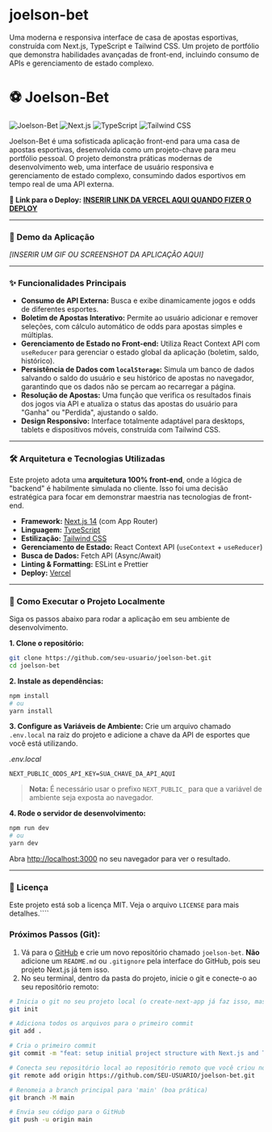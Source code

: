 # joelson-bet
Uma moderna e responsiva interface de casa de apostas esportivas, construída com Next.js, TypeScript e Tailwind CSS. Um projeto de portfólio que demonstra habilidades avançadas de front-end, incluindo consumo de APIs e gerenciamento de estado complexo.

# ⚽ Joelson-Bet

![Joelson-Bet](https://img.shields.io/badge/status-em%20desenvolvimento-yellow)
![Next.js](https://img.shields.io/badge/Next.js-14-black?logo=next.js)
![TypeScript](https://img.shields.io/badge/TypeScript-blue?logo=typescript)
![Tailwind CSS](https://img.shields.io/badge/Tailwind_CSS-3-blue?logo=tailwind-css)

Joelson-Bet é uma sofisticada aplicação front-end para uma casa de apostas esportivas, desenvolvida como um projeto-chave para meu portfólio pessoal. O projeto demonstra práticas modernas de desenvolvimento web, uma interface de usuário responsiva e gerenciamento de estado complexo, consumindo dados esportivos em tempo real de uma API externa.

**🔗 Link para o Deploy:** [**INSERIR LINK DA VERCEL AQUI QUANDO FIZER O DEPLOY**](https://)

---

### 🎥 Demo da Aplicação

*[INSERIR UM GIF OU SCREENSHOT DA APLICAÇÃO AQUI]*

---

### ✨ Funcionalidades Principais

*   **Consumo de API Externa:** Busca e exibe dinamicamente jogos e odds de diferentes esportes.
*   **Boletim de Apostas Interativo:** Permite ao usuário adicionar e remover seleções, com cálculo automático de odds para apostas simples e múltiplas.
*   **Gerenciamento de Estado no Front-end:** Utiliza React Context API com `useReducer` para gerenciar o estado global da aplicação (boletim, saldo, histórico).
*   **Persistência de Dados com `localStorage`:** Simula um banco de dados salvando o saldo do usuário e seu histórico de apostas no navegador, garantindo que os dados não se percam ao recarregar a página.
*   **Resolução de Apostas:** Uma função que verifica os resultados finais dos jogos via API e atualiza o status das apostas do usuário para "Ganha" ou "Perdida", ajustando o saldo.
*   **Design Responsivo:** Interface totalmente adaptável para desktops, tablets e dispositivos móveis, construída com Tailwind CSS.

---

### 🛠️ Arquitetura e Tecnologias Utilizadas

Este projeto adota uma **arquitetura 100% front-end**, onde a lógica de "backend" é habilmente simulada no cliente. Isso foi uma decisão estratégica para focar em demonstrar maestria nas tecnologias de front-end.

*   **Framework:** [Next.js 14](https://nextjs.org/) (com App Router)
*   **Linguagem:** [TypeScript](https://www.typescriptlang.org/)
*   **Estilização:** [Tailwind CSS](https://tailwindcss.com/)
*   **Gerenciamento de Estado:** React Context API (`useContext` + `useReducer`)
*   **Busca de Dados:** Fetch API (Async/Await)
*   **Linting & Formatting:** ESLint e Prettier
*   **Deploy:** [Vercel](https://vercel.com/)

---

### 🚀 Como Executar o Projeto Localmente

Siga os passos abaixo para rodar a aplicação em seu ambiente de desenvolvimento.

**1. Clone o repositório:**
```bash
git clone https://github.com/seu-usuario/joelson-bet.git
cd joelson-bet
```

**2. Instale as dependências:**
```bash
npm install
# ou
yarn install
```

**3. Configure as Variáveis de Ambiente:**
Crie um arquivo chamado `.env.local` na raiz do projeto e adicione a chave da API de esportes que você está utilizando.

*.env.local*
```
NEXT_PUBLIC_ODDS_API_KEY=SUA_CHAVE_DA_API_AQUI
```
> **Nota:** É necessário usar o prefixo `NEXT_PUBLIC_` para que a variável de ambiente seja exposta ao navegador.

**4. Rode o servidor de desenvolvimento:**
```bash
npm run dev
# ou
yarn dev
```

Abra [http://localhost:3000](http://localhost:3000) no seu navegador para ver o resultado.

---

### 📄 Licença

Este projeto está sob a licença MIT. Veja o arquivo `LICENSE` para mais detalhes.````

### **Próximos Passos (Git):**

1.  Vá para o [GitHub](https://github.com) e crie um novo repositório chamado `joelson-bet`. **Não** adicione um `README.md` ou `.gitignore` pela interface do GitHub, pois seu projeto Next.js já tem isso.
2.  No seu terminal, dentro da pasta do projeto, inicie o git e conecte-o ao seu repositório remoto:

```bash
# Inicia o git no seu projeto local (o create-next-app já faz isso, mas não custa garantir)
git init

# Adiciona todos os arquivos para o primeiro commit
git add .

# Cria o primeiro commit
git commit -m "feat: setup initial project structure with Next.js and Tailwind CSS"

# Conecta seu repositório local ao repositório remoto que você criou no GitHub
git remote add origin https://github.com/SEU-USUARIO/joelson-bet.git

# Renomeia a branch principal para 'main' (boa prática)
git branch -M main

# Envia seu código para o GitHub
git push -u origin main
```
